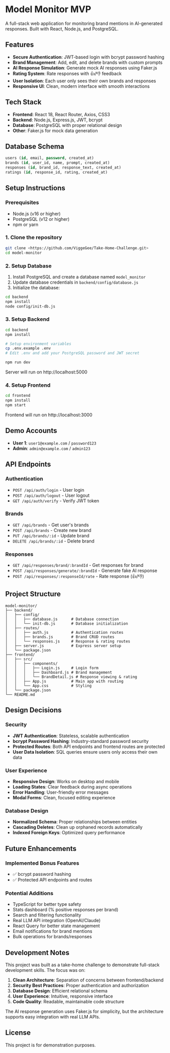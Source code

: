 # Model Monitor MVP

A full-stack web application for monitoring brand mentions in AI-generated responses. Built with React, Node.js, and PostgreSQL.

## Features

- **Secure Authentication**: JWT-based login with bcrypt password hashing
- **Brand Management**: Add, edit, and delete brands with custom prompts
- **AI Response Simulation**: Generate mock AI responses using Faker.js
- **Rating System**: Rate responses with 👍/👎 feedback
- **User Isolation**: Each user only sees their own brands and responses
- **Responsive UI**: Clean, modern interface with smooth interactions

## Tech Stack

- **Frontend**: React 18, React Router, Axios, CSS3
- **Backend**: Node.js, Express.js, JWT, bcrypt
- **Database**: PostgreSQL with proper relational design
- **Other**: Faker.js for mock data generation

## Database Schema

```sql
users (id, email, password, created_at)
brands (id, user_id, name, prompt, created_at)
responses (id, brand_id, response_text, created_at)  
ratings (id, response_id, rating, created_at)
```

## Setup Instructions

### Prerequisites
- Node.js (v16 or higher)
- PostgreSQL (v12 or higher)
- npm or yarn

### 1. Clone the repository
```bash
git clone <https://github.com/ViggeGee/Take-Home-Challenge.git>
cd model-monitor
```

### 2. Setup Database
1. Install PostgreSQL and create a database named `model_monitor`
2. Update database credentials in `backend/config/database.js`
3. Initialize the database:
```bash
cd backend
npm install
node config/init-db.js
```

### 3. Setup Backend
```bash
cd backend
npm install

# Setup environment variables
cp .env.example .env
# Edit .env and add your PostgreSQL password and JWT secret

npm run dev
```
Server will run on http://localhost:5000

### 4. Setup Frontend
```bash
cd frontend  
npm install
npm start
```
Frontend will run on http://localhost:3000

## Demo Accounts

- **User 1**: `user1@example.com` / `password123`
- **Admin**: `admin@example.com` / `admin123`

## API Endpoints

### Authentication
- `POST /api/auth/login` - User login
- `POST /api/auth/logout` - User logout  
- `GET /api/auth/verify` - Verify JWT token

### Brands
- `GET /api/brands` - Get user's brands
- `POST /api/brands` - Create new brand
- `PUT /api/brands/:id` - Update brand
- `DELETE /api/brands/:id` - Delete brand

### Responses
- `GET /api/responses/brand/:brandId` - Get responses for brand
- `POST /api/responses/generate/:brandId` - Generate fake AI response
- `POST /api/responses/:responseId/rate` - Rate response (👍/👎)

## Project Structure

```
model-monitor/
├── backend/
│   ├── config/
│   │   ├── database.js      # Database connection
│   │   └── init-db.js       # Database initialization
│   ├── routes/
│   │   ├── auth.js          # Authentication routes
│   │   ├── brands.js        # Brand CRUD routes
│   │   └── responses.js     # Response & rating routes
│   ├── server.js            # Express server setup
│   └── package.json
├── frontend/
│   ├── src/
│   │   ├── components/
│   │   │   ├── Login.js     # Login form
│   │   │   ├── Dashboard.js # Brand management
│   │   │   └── BrandDetail.js # Response viewing & rating
│   │   ├── App.js           # Main app with routing
│   │   └── App.css          # Styling
│   └── package.json
└── README.md
```

## Design Decisions

### Security
- **JWT Authentication**: Stateless, scalable authentication
- **bcrypt Password Hashing**: Industry-standard password security
- **Protected Routes**: Both API endpoints and frontend routes are protected
- **User Data Isolation**: SQL queries ensure users only access their own data

### User Experience
- **Responsive Design**: Works on desktop and mobile
- **Loading States**: Clear feedback during async operations
- **Error Handling**: User-friendly error messages
- **Modal Forms**: Clean, focused editing experience

### Database Design
- **Normalized Schema**: Proper relationships between entities
- **Cascading Deletes**: Clean up orphaned records automatically
- **Indexed Foreign Keys**: Optimized query performance

## Future Enhancements

### Implemented Bonus Features
- ✅ bcrypt password hashing
- ✅ Protected API endpoints and routes

### Potential Additions
- TypeScript for better type safety
- Stats dashboard (% positive responses per brand)
- Search and filtering functionality
- Real LLM API integration (OpenAI/Claude)
- React Query for better state management
- Email notifications for brand mentions
- Bulk operations for brands/responses

## Development Notes

This project was built as a take-home challenge to demonstrate full-stack development skills. The focus was on:

1. **Clean Architecture**: Separation of concerns between frontend/backend
2. **Security Best Practices**: Proper authentication and authorization
3. **Database Design**: Efficient relational schema
4. **User Experience**: Intuitive, responsive interface
5. **Code Quality**: Readable, maintainable code structure

The AI response generation uses Faker.js for simplicity, but the architecture supports easy integration with real LLM APIs.

## License

This project is for demonstration purposes.